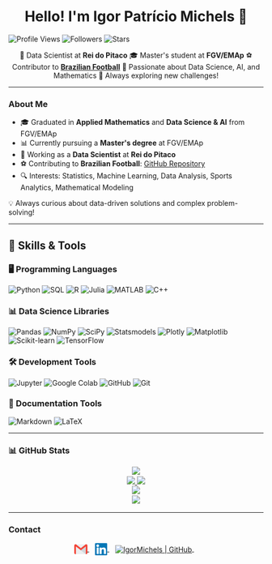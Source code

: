 <h1 align="center">Hello! I'm Igor Patrício Michels 👋</h1>

![Profile Views](https://komarev.com/ghpvc/?username=IgorMichels&color=blueviolet&style=flat-square)
![Followers](https://img.shields.io/github/followers/IgorMichels?style=social)
![Stars](https://img.shields.io/github/stars/IgorMichels?style=social)

<p align="center">
  💼 Data Scientist at <strong>Rei do Pitaco</strong>  
  🎓 Master's student at <strong>FGV/EMAp</strong>  
  ⚽ Contributor to <a href="https://github.com/BrazilianFootball"><strong>Brazilian Football</strong></a>  
  🎯 Passionate about Data Science, AI, and Mathematics  
  🚀 Always exploring new challenges!
</p>

---

### About Me  

- 🎓 Graduated in **Applied Mathematics** and **Data Science & AI** from FGV/EMAp  
- 📊 Currently pursuing a **Master's degree** at FGV/EMAp  
- 💼 Working as a **Data Scientist** at **Rei do Pitaco**  
- ⚽ Contributing to **Brazilian Football**: <a href="https://github.com/BrazilianFootball">GitHub Repository</a>  
- 🔍 Interests: Statistics, Machine Learning, Data Analysis, Sports Analytics, Mathematical Modeling  

💡 Always curious about data-driven solutions and complex problem-solving!  

---

## 🚀 Skills & Tools  

### 🖥️ Programming Languages  

![Python](https://img.shields.io/badge/Python-3776AB?style=for-the-badge&logo=python&logoColor=white)
![SQL](https://img.shields.io/badge/SQL-4479A1?style=for-the-badge&logo=postgresql&logoColor=white)
![R](https://img.shields.io/badge/R-276DC3?style=for-the-badge&logo=r&logoColor=white)
![Julia](https://img.shields.io/badge/Julia-9558B2?style=for-the-badge&logo=julia&logoColor=white)
![MATLAB](https://img.shields.io/badge/MATLAB-0076A6?style=for-the-badge&logo=mathworks&logoColor=white)
![C++](https://img.shields.io/badge/C++-00599C?style=for-the-badge&logo=cplusplus&logoColor=white)

### 📊 Data Science Libraries

![Pandas](https://img.shields.io/badge/Pandas-150458?style=for-the-badge&logo=pandas&logoColor=white)
![NumPy](https://img.shields.io/badge/NumPy-013243?style=for-the-badge&logo=numpy&logoColor=white)
![SciPy](https://img.shields.io/badge/SciPy-8CAAE6?style=for-the-badge&logo=scipy&logoColor=white)
![Statsmodels](https://img.shields.io/badge/Statsmodels-316192?style=for-the-badge&logo=python&logoColor=white)
![Plotly](https://img.shields.io/badge/Plotly-3F4F75?style=for-the-badge&logo=plotly&logoColor=white)
![Matplotlib](https://img.shields.io/badge/Matplotlib-11557C?style=for-the-badge&logo=python&logoColor=white)
![Scikit-learn](https://img.shields.io/badge/Scikit--learn-F7931E?style=for-the-badge&logo=scikit-learn&logoColor=white)
![TensorFlow](https://img.shields.io/badge/TensorFlow-FF6F00?style=for-the-badge&logo=tensorflow&logoColor=white)

### 🛠️ Development Tools

![Jupyter](https://img.shields.io/badge/Jupyter-F37626?style=for-the-badge&logo=jupyter&logoColor=white)
![Google Colab](https://img.shields.io/badge/Google%20Colab-F9AB00?style=for-the-badge&logo=googlecolab&logoColor=white)
![GitHub](https://img.shields.io/badge/GitHub-181717?style=for-the-badge&logo=github&logoColor=white)
![Git](https://img.shields.io/badge/Git-F05032?style=for-the-badge&logo=git&logoColor=white)

### 📝 Documentation Tools

![Markdown](https://img.shields.io/badge/Markdown-000000?style=for-the-badge&logo=markdown&logoColor=white)
![LaTeX](https://img.shields.io/badge/LaTeX-008080?style=for-the-badge&logo=latex&logoColor=white)

---

### 📊 GitHub Stats  

<div align="center">
  <img src="https://github-profile-summary-cards.vercel.app/api/cards/profile-details?username=IgorMichels&theme=dark" />
</div>

<div align="center">
  <a href="https://github.com/IgorMichels">
    <img height="150em" src="https://github-readme-stats.vercel.app/api?username=IgorMichels&show_icons=true&theme=dark&include_all_commits=true&count_private=true"/>
    <img height="150em" src="https://github-readme-stats.vercel.app/api/top-langs/?username=IgorMichels&layout=compact&show_icon=true&theme=dark&hide=jupyter%20notebook,html,tex,makefile&langs_count=10"/>
  </a>
</div>

<div align="center">
  <img src="http://github-readme-streak-stats.herokuapp.com?user=IgorMichels&theme=dark&background=0d1117&hide_border=true" />
</div>

<div align="center">
  <img src="https://github-profile-trophy.vercel.app/?username=IgorMichels&theme=dark&column=4&margin-w=15&margin-h=15&no-frame=true" />
</div>

---

### Contact

<p align="center">
  <a href="mailto:igorpmichels@gmail.com">
    <img align="center" alt="IgorMichels | Gmail" width="26px" src="https://github.com/SatYu26/SatYu26/blob/master/Assets/Gmail.svg" />
  </a> &nbsp;&nbsp;
  <a href="https://www.linkedin.com/in/igor-patricio-michels/" target="_blank">
    <img align="center" alt="IgorMichels | Linkedin" width="24px" src="https://github.com/SatYu26/SatYu26/blob/master/Assets/Linkedin.svg" />
  </a> &nbsp;&nbsp;
  <a href="https://profile-summary-for-github.herokuapp.com/user/IgorMichels" target="_blank">
    <img align="center" alt="IgorMichels | GitHub" width="26px" src="https://upload.wikimedia.org/wikipedia/commons/thumb/a/ae/Github-desktop-logo-symbol.svg/1024px-Github-desktop-logo-symbol.svg.png" />
  </a> &nbsp;&nbsp;
</p>
